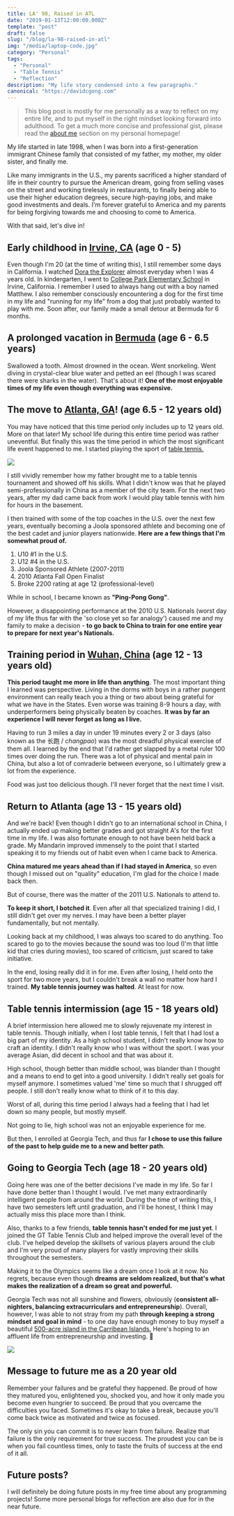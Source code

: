 ```yaml
---
title: LA' 98, Raised in ATL
date: "2019-01-13T12:00:00.000Z"
template: "post"
draft: false
slug: "/blog/la-98-raised-in-atl"
img: "/media/laptop-code.jpg"
category: "Personal"
tags:
  - "Personal"
  - "Table Tennis"
  - "Reflection"
description: "My life story condensed into a few paragraphs."
canonical: "https://davidcgong.com"
---
```


>This blog post is mostly for me personally as a way to reflect on my entire life, and to put myself in the right mindset looking forward into adulthood. To get a much more concise and professional gist, please read the [about me](../about) section on my personal homepage!

My life started in late 1998, when I was born into a first-generation immigrant Chinese family that consisted of my father, my mother, my older sister, and finally me.

Like many immigrants in the U.S., my parents sacrificed a higher standard of life in their country to pursue the American dream, going from selling vases on the street and working tirelessly in restaurants, to finally being able to use their higher education degrees, secure high-paying jobs, and make good investments and deals. I'm forever grateful to America and my parents for being forgiving towards me and choosing to come to America.

With that said, let's dive in!

## Early childhood in [Irvine, CA](https://en.wikipedia.org/wiki/Irvine,_California) (age 0 - 5)

Even though I'm 20 (at the time of writing this), I still remember some days in California. I watched [Dora the Explorer](https://en.wikipedia.org/wiki/Dora_the_Explorer) almost everyday when I was 4 years old. In kindergarten, I went to [College Park Elementary School](https://www.google.com/maps/place/College+Park+Elementary+School/@33.7059065,-117.7948362,17z/data=!3m1!4b1!4m5!3m4!1s0x80dcdc677bc10b5b:0xb29814546654fc0c!8m2!3d33.7059065!4d-117.7926475) in Irvine, California. I remember I used to always hang out with a boy named Matthew. I also remember consciously encountering a dog for the first time in my life and "running for my life" from a dog that just probably wanted to play with me. Soon after, our family made a small detour at Bermuda for 6 months.

## A prolonged vacation in [Bermuda](https://gotobermuda.com) (age 6 - 6.5 years)

Swallowed a tooth. Almost drowned in the ocean. Went snorkeling. Went diving in crystal-clear blue water and petted an eel (though I was scared there were sharks in the water). That's about it! **One of the most enjoyable times of my life even though everything was expensive.**

## The move to [Atlanta, GA](https://en.wikipedia.org/wiki/Atlanta)! (age 6.5 - 12 years old)

You may have noticed that this time period only includes up to 12 years old. More on that later! My school life during this entire time period was rather uneventful. But finally this was the time period in which the most significant life event happened to me. I started playing the sport of [table tennis.](https://en.wikipedia.org/wiki/Table_tennis)

![](/media/DavidGong.jpg)

I still vividly remember how my father brought me to a table tennis tournament and showed off his skills. What I didn't know was that he played semi-professionally in China as a member of the city team. For the next two years, after my dad came back from work I would play table tennis with him for hours in the basement.

I then trained with some of the top coaches in the U.S. over the next few years, eventually becoming a Joola sponsored athlete and becoming one of the best cadet and junior players nationwide. **Here are a few things that I'm somewhat proud of.**

1. U10 #1 in the U.S.
2. U12 #4 in the U.S.
3. Joola Sponsored Athlete (2007-2011)
4. 2010 Atlanta Fall Open Finalist
5. Broke 2200 rating at age 12 (professional-level)

While in school, I became known as **"Ping-Pong Gong"**.

However, a disappointing performance at the 2010 U.S. Nationals (worst day of my life thus far with the 'so close yet so far analogy') caused me and my family to make a decision - **to go back to China to train for one entire year to prepare for next year's Nationals.**

## Training period in [Wuhan, China](https://en.wikipedia.org/wiki/Wuhan) (age 12 - 13 years old)

**This period taught me more in life than anything**. The most important thing I learned was perspective. Living in the dorms with boys in a rather pungent environment can really teach you a thing or two about being grateful for what we have in the States. Even worse was training 8-9 hours a day, with underperformers being physically beaten by coaches. **It was by far an experience I will never forget as long as I live.**

Having to run 3 miles a day in under 19 minutes every 2 or 3 days (also known as the 长跑 / _changpao_) was the most dreadful physical exercise of them all. I learned by the end that I'd rather get slapped by a metal ruler 100 times over doing the run. There was a lot of physical and mental pain in China, but also a lot of comraderie between everyone, so I ultimately grew a lot from the experience.

Food was just too delicious though. I'll never forget that the next time I visit.

## Return to Atlanta (age 13 - 15 years old)

And we're back! Even though I didn't go to an international school in China, I actually ended up making better grades and got straight A's for the first time in my life. I was also fortunate enough to not have been held back a grade. My Mandarin improved immensely to the point that I started speaking it to my friends out of habit even when I came back to America.

**China matured me years ahead than if I had stayed in America**, so even though I missed out on "quality" education, I'm glad for the choice I made back then.

But of course, there was the matter of the 2011 U.S. Nationals to attend to.

**To keep it short, I botched it**. Even after all that specialized training I did, I still didn't get over my nerves. I may have been a better player fundamentally, but not mentally.

Looking back at my childhood, I was always too scared to do anything. Too scared to go to the movies because the sound was too loud (I'm that little kid that cries during movies), too scared of criticism, just scared to take initiative.

In the end, losing really did it in for me. Even after losing, I held onto the sport for two more years, but I couldn't break a wall no matter how hard I trained. **My table tennis journey was halted**. At least for now.

## Table tennis intermission (age 15 - 18 years old)

A brief intermission here allowed me to slowly rejuvenate my interest in table tennis. Though initially, when I lost table tennis, I felt that I had lost a big part of my identity. As a high school student, I didn't really know how to craft an identity. I didn't really know who I was without the sport. I was your average Asian, did decent in school and that was about it.

High school, though better than middle school, was blander than I thought and a means to end to get into a good university. I didn't really set goals for myself anymore. I sometimes valued 'me' time so much that I shrugged off people. I still don't really know what to think of it to this day.

Worst of all, during this time period I always had a feeling that I had let down so many people, but mostly myself.

Not going to lie, high school was not an enjoyable experience for me.

But then, I enrolled at Georgia Tech, and thus far **I chose to use this failure of the past to help guide me to a new and better path**.

## Going to Georgia Tech (age 18 - 20 years old)

Going here was one of the better decisions I've made in my life. So far I have done better than I thought I would. I've met many extraordinarily intelligent people from around the world. During the time of writing this, I have two semesters left until graduation, and I'll be honest, I think I may actually miss this place more than I think.

Also, thanks to a few friends, **table tennis hasn't ended for me just yet**. I joined the GT Table Tennis Club and helped improve the overall level of the club. I've helped develop the skillsets of various players around the club and I'm very proud of many players for vastly improving their skills throughout the semesters.

Making it to the Olympics seems like a dream once I look at it now. No regrets, because even though **dreams are seldom realized, but that's what makes the realization of a dream so great and powerful.**

Georgia Tech was not all sunshine and flowers, obviously (**consistent all-nighters, balancing extracurriculars and entrepreneurship**). Overall, however, I was able to not stray from my path **through keeping a strong mindset and goal in mind** - to one day have enough money to buy myself a beautiful [500-acre island in the Carribean Islands.](https://www.privateislandsonline.com/search?view%5Bmap%5D=0&availability=sale&region=caribbean&q=&price_range=0%3A50000000&size_range=0%3A1000) Here's hoping to an affluent life from entrepreneurship and investing. 🤞

![](/media/caribbean-dream.jpg)

## Message to future me as a 20 year old

Remember your failures and be grateful they happened. Be proud of how they matured you, enlightened you, shocked you, and how it only made you become even hungrier to succeed. Be proud that you overcame the difficulties you faced. Sometimes it's okay to take a break, because you'll come back twice as motivated and twice as focused.

The only sin you can commit is to never learn from failure. Realize that failure is the only requirement for true success. The proudest you can be is when you fail countless times, only to taste the fruits of success at the end of it all.

## Future posts?

I will definitely be doing future posts in my free time about any programming projects! Some more personal blogs for reflection are also due for in the near future.